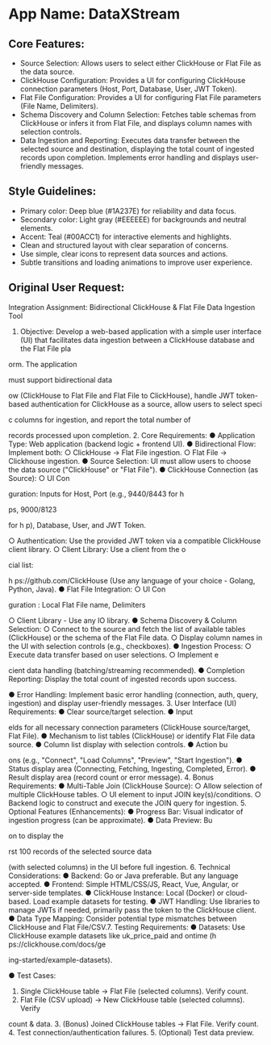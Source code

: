 # **App Name**: DataXStream

## Core Features:

- Source Selection: Allows users to select either ClickHouse or Flat File as the data source.
- ClickHouse Configuration: Provides a UI for configuring ClickHouse connection parameters (Host, Port, Database, User, JWT Token).
- Flat File Configuration: Provides a UI for configuring Flat File parameters (File Name, Delimiters).
- Schema Discovery and Column Selection: Fetches table schemas from ClickHouse or infers it from Flat File, and displays column names with selection controls.
- Data Ingestion and Reporting: Executes data transfer between the selected source and destination, displaying the total count of ingested records upon completion. Implements error handling and displays user-friendly messages.

## Style Guidelines:

- Primary color: Deep blue (#1A237E) for reliability and data focus.
- Secondary color: Light gray (#EEEEEE) for backgrounds and neutral elements.
- Accent: Teal (#00ACC1) for interactive elements and highlights.
- Clean and structured layout with clear separation of concerns.
- Use simple, clear icons to represent data sources and actions.
- Subtle transitions and loading animations to improve user experience.

## Original User Request:
Integration Assignment: Bidirectional ClickHouse & Flat File Data
Ingestion Tool
1. Objective:
Develop a web-based application with a simple user interface (UI) that facilitates data
ingestion between a ClickHouse database and the Flat File pla

orm. The application

must support bidirectional data

ow (ClickHouse to Flat File and Flat File to
ClickHouse), handle JWT token-based authentication for ClickHouse as a source,
allow users to select speci

c columns for ingestion, and report the total number of

records processed upon completion.
2. Core Requirements:
● Application Type: Web application (backend logic + frontend UI).
● Bidirectional Flow: Implement both:
○ ClickHouse -> Flat File ingestion.
○ Flat File -> Clickhouse ingestion.
● Source Selection: UI must allow users to choose the data source ("ClickHouse"
or "Flat File").
● ClickHouse Connection (as Source):
○ UI Con

guration: Inputs for Host, Port (e.g., 9440/8443 for h

ps, 9000/8123

for h
p), Database, User, and JWT Token.

○ Authentication: Use the provided JWT token via a compatible ClickHouse
client library.
○ Client Library: Use a client from the o

cial list:

h
ps://github.com/ClickHouse (Use any language of your choice - Golang,
Python, Java).
● Flat File Integration:
○ UI Con

guration : Local Flat File name, Delimiters

○ Client Library - Use any IO library.
● Schema Discovery & Column Selection:
○ Connect to the source and fetch the list of available tables (ClickHouse) or the
schema of the Flat File data.
○ Display column names in the UI with selection controls (e.g., checkboxes).
● Ingestion Process:
○ Execute data transfer based on user selections.
○ Implement e

cient data handling (batching/streaming recommended).
● Completion Reporting: Display the total count of ingested records upon
success.

● Error Handling: Implement basic error handling (connection, auth, query,
ingestion) and display user-friendly messages.
3. User Interface (UI) Requirements:
● Clear source/target selection.
● Input

elds for all necessary connection parameters (ClickHouse source/target,
Flat File).
● Mechanism to list tables (ClickHouse) or identify Flat File data source.
● Column list display with selection controls.
● Action bu

ons (e.g., "Connect", "Load Columns", "Preview", "Start Ingestion").
● Status display area (Connecting, Fetching, Ingesting, Completed, Error).
● Result display area (record count or error message).
4. Bonus Requirements:
● Multi-Table Join (ClickHouse Source):
○ Allow selection of multiple ClickHouse tables.
○ UI element to input JOIN key(s)/conditions.
○ Backend logic to construct and execute the JOIN query for ingestion.
5. Optional Features (Enhancements):
● Progress Bar: Visual indicator of ingestion progress (can be approximate).
● Data Preview: Bu

on to display the

rst 100 records of the selected source data

(with selected columns) in the UI before full ingestion.
6. Technical Considerations:
● Backend: Go or Java preferable. But any language accepted.
● Frontend: Simple HTML/CSS/JS, React, Vue, Angular, or server-side templates.
● ClickHouse Instance: Local (Docker) or cloud-based. Load example datasets for
testing.
● JWT Handling: Use libraries to manage JWTs if needed, primarily pass the token
to the ClickHouse client.
● Data Type Mapping: Consider potential type mismatches between ClickHouse
and Flat File/CSV.7. Testing Requirements:
● Datasets: Use ClickHouse example datasets like uk_price_paid and ontime
(h
ps://clickhouse.com/docs/ge

ing-started/example-datasets).

● Test Cases:
1. Single ClickHouse table -> Flat File (selected columns). Verify count.
2. Flat File (CSV upload) -> New ClickHouse table (selected columns). Verify

count & data.
3. (Bonus) Joined ClickHouse tables -> Flat File. Verify count.
4. Test connection/authentication failures.
5. (Optional) Test data preview.
  